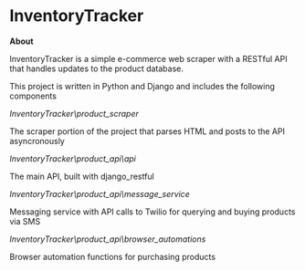 # InventoryTracker

**About**

InventoryTracker is a simple e-commerce web scraper with a RESTful API that handles updates to the product database. 

This project is written in Python and Django and includes the following components

*InventoryTracker\product_scraper*

The scraper portion of the project that parses HTML and posts to the API asyncronously 

*InventoryTracker\product_api\api*

The main API, built with django_restful

*InventoryTracker\product_api\message_service*

Messaging service with API calls to Twilio for querying and buying products via SMS

*InventoryTracker\product_api\browser_automations*

Browser automation functions for purchasing products 

